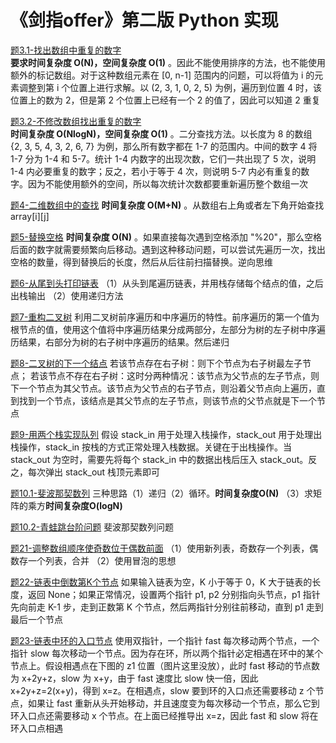 # 《剑指offer》第二版 Python 实现
[题3.1-找出数组中重复的数字](题3.1-找出数组中重复的数字.py)   
**要求时间复杂度 O(N)，空间复杂度 O(1)** 。因此不能使用排序的方法，也不能使用额外的标记数组。对于这种数组元素在 [0, n-1] 范围内的问题，可以将值为 i 的元素调整到第 i 个位置上进行求解。以 (2, 3, 1, 0, 2, 5) 为例，遍历到位置 4 时，该位置上的数为 2，但是第 2 个位置上已经有一个 2 的值了，因此可以知道 2 重复

[题3.2-不修改数组找出重复的数字](题3.2-不修改数组找出重复的数字.py)   
**时间复杂度 O(NlogN)，空间复杂度 O(1)** 。二分查找方法。以长度为 8 的数组 {2, 3, 5, 4, 3, 2, 6, 7} 为例，那么所有数字都在 1-7 的范围内。中间的数字 4 将 1-7 分为 1-4 和 5-7。统计 1-4 内数字的出现次数，它们一共出现了 5 次，说明 1-4 内必要重复的数字；反之，若小于等于 4 次，则说明 5-7 内必有重复的数字。因为不能使用额外的空间，所以每次统计次数都要重新遍历整个数组一次

[题4-二维数组中的查找](题4-二维数组中的查找.py)
**时间复杂度 O(M+N)** 。从数组右上角或者左下角开始查找 array[i][j]

[题5-替换空格](题5-替换空格.py)
**时间复杂度 O(N)** 。如果直接每次遇到空格添加 "%20"，那么空格后面的数字就需要频繁向后移动。遇到这种移动问题，可以尝试先遍历一次，找出空格的数量，得到替换后的长度，然后从后往前扫描替换。逆向思维

[题6-从尾到头打印链表](题6-从尾到头打印链表.py)
（1）从头到尾遍历链表，并用栈存储每个结点的值，之后出栈输出
（2）使用递归方法

[题7-重构二叉树](题7-重构二叉树.py)
利用二叉树前序遍历和中序遍历的特性。前序遍历的第一个值为根节点的值，使用这个值将中序遍历结果分成两部分，左部分为树的左子树中序遍历结果，右部分为树的右子树中序遍历的结果。然后递归

[题8-二叉树的下一个结点](题8-二叉树的下一个结点.py)
若该节点存在右子树：则下个节点为右子树最左子节点；
若该节点不存在右子树：这时分两种情况：该节点为父节点的左子节点，则下一个节点为其父节点。该节点为父节点的右子节点，则沿着父节点向上遍历，直到找到一个节点，该结点是其父节点的左子节点，则该节点的父节点就是下一个节点

[题9-用两个栈实现队列](题9-用两个栈实现队列.py)
假设 stack_in 用于处理入栈操作，stack_out 用于处理出栈操作，stack_in 按栈的方式正常处理入栈数据。关键在于出栈操作。当 stack_out 为空时，需要先将每个 stack_in 中的数据出栈后压入 stack_out。反之，每次弹出 stack_out 栈顶元素即可

[题10.1-斐波那契数列](题10.1-斐波那契数列.py)
三种思路（1）递归（2）循环。**时间复杂度O(N)** （3）求矩阵的乘方**时间复杂度O(logN)**

[题10.2-青蛙跳台阶问题](题10.2-青蛙跳台阶问题.py)
斐波那契数列问题

[题21-调整数组顺序使奇数位于偶数前面](题21-调整数组顺序使奇数位于偶数前面.py)
（1）使用新列表，奇数存一个列表，偶数存一个列表，合并
（2）使用冒泡的思想

[题22-链表中倒数第K个节点](题22-链表中倒数第K个节点.py)
如果输入链表为空，K 小于等于 0，K 大于链表的长度，返回 None；如果正常情况，设置两个指针 p1, p2 分别指向头节点，p1 指针先向前走 K-1 步，走到正数第 K 个节点，然后两指针分别往前移动，直到 p1 走到最后一个节点

[题23-链表中环的入口节点](题23-链表中环的入口节点.py)
使用双指针，一个指针 fast 每次移动两个节点，一个指针 slow 每次移动一个节点。因为存在环，所以两个指针必定相遇在环中的某个节点上。假设相遇点在下图的 z1 位置（图片这里没放），此时 fast 移动的节点数为 x+2y+z，slow 为 x+y，由于 fast 速度比 slow 快一倍，因此 x+2y+z=2(x+y)，得到 x=z。在相遇点，slow 要到环的入口点还需要移动 z 个节点，如果让 fast 重新从头开始移动，并且速度变为每次移动一个节点，那么它到环入口点还需要移动 x 个节点。在上面已经推导出 x=z，因此 fast 和 slow 将在环入口点相遇



